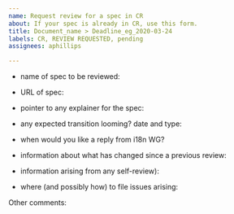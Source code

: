 ```yaml
---
name: Request review for a spec in CR
about: If your spec is already in CR, use this form.
title: Document_name > Deadline_eg_2020-03-24
labels: CR, REVIEW REQUESTED, pending
assignees: aphillips

---
```


- name of spec to be reviewed: 
- URL of spec: 

- pointer to any explainer for the spec: 
- any expected transition looming? date and type: 
- when would you like a reply from i18n WG? 
- information about what has changed since a previous review: 
- information arising from any self-review): 
- where (and possibly how) to file issues arising: 

Other comments:

